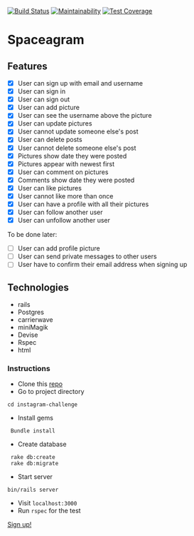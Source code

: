 [![Build Status](https://travis-ci.org/m-rcd/instagram-challenge.svg?branch=master)](https://travis-ci.org/m-rcd/instagram-challenge)
[![Maintainability](https://api.codeclimate.com/v1/badges/ba4c5799e9647f50ce5f/maintainability)](https://codeclimate.com/github/m-rcd/instagram-challenge/maintainability)
[![Test Coverage](https://api.codeclimate.com/v1/badges/ba4c5799e9647f50ce5f/test_coverage)](https://codeclimate.com/github/m-rcd/instagram-challenge/test_coverage)
#  Spaceagram


## Features

- [x] User can sign up with email and username
- [x] User can sign in
- [x] User can sign out
- [x] User can add picture
- [X] User can see the username above the picture
- [x] User can update pictures
- [x] User cannot update someone else's post
- [x] User can delete posts
- [x] User cannot delete someone else's post
- [x] Pictures show date they were posted
- [x] Pictures appear with newest first
- [x] User can comment on pictures
- [x] Comments show date they were posted
- [x] User can like pictures
- [x] User cannot like more than once
- [x] User can have a profile with all their pictures
- [x] User can follow another user
- [x] User can unfollow another user

To be done later:
- [ ] User can add profile picture
- [ ] User can send private messages to other users
- [ ] User have to confirm their email address when signing up

## Technologies

- rails
- Postgres
- carrierwave
- miniMagik
- Devise
- Rspec
- html

### Instructions

- Clone this [repo](https://github.com/m-rcd/instagram-challenge)
- Go to project directory
```
cd instagram-challenge
```
- Install gems
 ```
  Bundle install
  ```
- Create database
 ```
  rake db:create
  rake db:migrate
  ```

- Start server
```
bin/rails server
```
- Visit `localhost:3000`
- Run `rspec` for the test


[Sign up!](https://spaceagram.herokuapp.com/)
